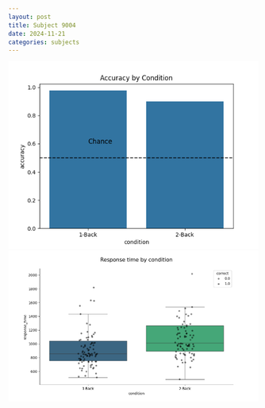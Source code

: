 ```yaml
---
layout: post
title: Subject 9004
date: 2024-11-21
categories: subjects
---
```


![](data/9004/run-24/9004_ATS_acc.png)
![](data/9004/run-24/9004_ATS_rt.png)
